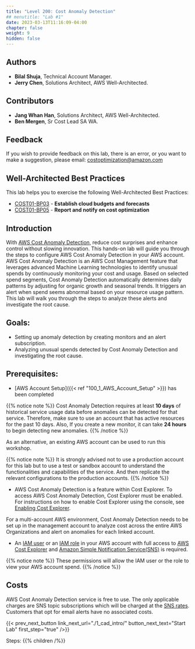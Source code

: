 ```yaml
---
title: "Level 200: Cost Anomaly Detection"
## menutitle: "Lab #1"
date: 2023-03-13T11:16:09-04:00
chapter: false
weight: 9
hidden: false
---
```


## Authors
* **Bilal Shuja**, Technical Account Manager.
* **Jerry Chen**, Solutions Architect, AWS Well-Architected.

## Contributors
* **Jang Whan Han**, Solutions Architect, AWS Well-Architected.
* **Ben Mergen**, Sr Cost Lead SA WA.

## Feedback
If you wish to provide feedback on this lab, there is an error, or you want to make a suggestion, please email: costoptimization@amazon.com

## Well-Architected Best Practices

This lab helps you to exercise the following Well-Architected Best Practices:

* [COST01-BP03](https://docs.aws.amazon.com/wellarchitected/latest/framework/cost_cloud_financial_management_budget_forecast.html) - **Establish cloud budgets and forecasts**
* [COST01-BP05](https://docs.aws.amazon.com/wellarchitected/2022-03-31/framework/cost_cloud_financial_management_usage_report.html) - **Report and notify on cost optimization**


## Introduction

 With [AWS Cost Anomaly Detection,](https://aws.amazon.com/aws-cost-management/aws-cost-anomaly-detection/) reduce cost surprises and enhance control without slowing innovation. This hands-on lab will guide you through the steps to configure AWS Cost Anomaly Detection in your AWS account. AWS Cost Anomaly Detection is an AWS Cost Management feature that leverages advanced Machine Learning technologies to identify unusual spends by continuously monitoring your cost and usage. Based on selected spend segments, Cost Anomaly Detection automatically determines daily patterns by adjusting for organic growth and seasonal trends. It triggers an alert when spend seems abnormal based on your resource usage pattern. This lab will walk you through the steps to analyze these alerts and investigate the root cause.


## Goals: 

* Setting up anomaly detection by creating monitors and an alert subscription.
* Analyzing unusual spends detected by Cost Anomaly Detection and investigating the root cause.


## Prerequisites:

* [AWS Account Setup]({{< ref "100_1_AWS_Account_Setup" >}}) has been completed

{{% notice note %}}
Cost Anomaly Detection requires at least **10 days** of historical service usage data before anomalies can be detected for that service. Therefore, make sure to use an account that has active resources for the past 10 days. Also, If you create a new monitor, it can take **24 hours** to begin detecting new anomalies. 
{{% /notice %}}

As an alternative, an existing AWS account can be used to run this workshop.

{{% notice note %}}
It is strongly advised not to use a production account for this lab but to use a test or sandbox account to understand the functionalities and capabilities of the service. And then replicate the relevant configurations to the production accounts.
{{% /notice %}}

* AWS Cost Anomaly Detection is a feature within Cost Explorer. To access AWS Cost Anomaly Detection, Cost Explorer must be enabled. For instructions on how to enable Cost Explorer using the console, see [Enabling Cost Explorer](https://docs.aws.amazon.com/cost-management/latest/userguide/ce-enable.html).

For a multi-account AWS environment, Cost Anomaly Detection needs to be set up in the management account to analyze cost across the entire AWS Organizations and alert on anomalies for each linked account.

* An [IAM user](https://docs.aws.amazon.com/IAM/latest/UserGuide/id_users.html) or an [IAM role](https://docs.aws.amazon.com/IAM/latest/UserGuide/id_roles.html) in your AWS account with full access to [AWS Cost Explorer](https://aws.amazon.com/aws-cost-management/aws-cost-explorer/) and [Amazon Simple Notification Service(SNS)](https://aws.amazon.com/sns/) is required.

{{% notice note %}}
These permissions will allow the IAM user or the role to view your AWS account spend.
{{% /notice %}}

## Costs

AWS Cost Anomaly Detection service is free to use. The only applicable charges are SNS topic subscriptions which will be charged at the [SNS rates](https://aws.amazon.com/sns/pricing/). Customers that opt for email alerts have no associated costs.

{{< prev_next_button link_next_url="./1_cad_intro/" button_next_text="Start Lab" first_step="true" />}}

Steps:
{{% children  /%}}
